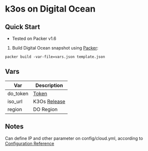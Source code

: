# k3os on Digital Ocean 

## Quick Start

* Tested on Packer v1.6

1. Build Digital Ocean snapshot using [Packer](https://www.packer.io/): 

```
packer build -var-file=vars.json template.json
```

## Vars

| Var | Description |
| --- | ----------- |
| do_token | [Token](https://cloud.digitalocean.com/account/api/tokens) |
| iso_url | K3Os [Release](https://github.com/rancher/k3os/releases) |
| region | DO Region |

## Notes

Can define IP and other parameter on config/cloud.yml, according to [Configuration Reference](https://github.com/rancher/k3os/blob/master/README.md#configuration-reference)
